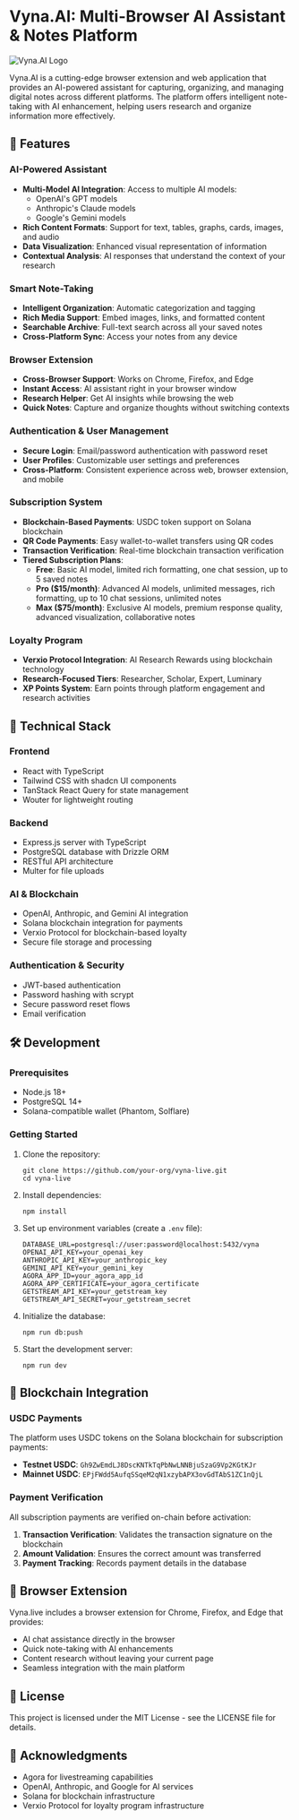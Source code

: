 # Vyna.AI: Multi-Browser AI Assistant & Notes Platform

![Vyna.AI Logo](/public/logo.png)

Vyna.AI is a cutting-edge browser extension and web application that provides an AI-powered assistant for capturing, organizing, and managing digital notes across different platforms. The platform offers intelligent note-taking with AI enhancement, helping users research and organize information more effectively.

## 🚀 Features

### AI-Powered Assistant

- **Multi-Model AI Integration**: Access to multiple AI models:
  - OpenAI's GPT models
  - Anthropic's Claude models
  - Google's Gemini models
- **Rich Content Formats**: Support for text, tables, graphs, cards, images, and audio
- **Data Visualization**: Enhanced visual representation of information
- **Contextual Analysis**: AI responses that understand the context of your research

### Smart Note-Taking

- **Intelligent Organization**: Automatic categorization and tagging
- **Rich Media Support**: Embed images, links, and formatted content 
- **Searchable Archive**: Full-text search across all your saved notes
- **Cross-Platform Sync**: Access your notes from any device

### Browser Extension

- **Cross-Browser Support**: Works on Chrome, Firefox, and Edge
- **Instant Access**: AI assistant right in your browser window
- **Research Helper**: Get AI insights while browsing the web
- **Quick Notes**: Capture and organize thoughts without switching contexts

### Authentication & User Management

- **Secure Login**: Email/password authentication with password reset
- **User Profiles**: Customizable user settings and preferences
- **Cross-Platform**: Consistent experience across web, browser extension, and mobile

### Subscription System

- **Blockchain-Based Payments**: USDC token support on Solana blockchain
- **QR Code Payments**: Easy wallet-to-wallet transfers using QR codes
- **Transaction Verification**: Real-time blockchain transaction verification
- **Tiered Subscription Plans**:
  - **Free**: Basic AI model, limited rich formatting, one chat session, up to 5 saved notes
  - **Pro ($15/month)**: Advanced AI models, unlimited messages, rich formatting, up to 10 chat sessions, unlimited notes
  - **Max ($75/month)**: Exclusive AI models, premium response quality, advanced visualization, collaborative notes

### Loyalty Program

- **Verxio Protocol Integration**: AI Research Rewards using blockchain technology
- **Research-Focused Tiers**: Researcher, Scholar, Expert, Luminary
- **XP Points System**: Earn points through platform engagement and research activities

## 🔧 Technical Stack

### Frontend
- React with TypeScript
- Tailwind CSS with shadcn UI components
- TanStack React Query for state management
- Wouter for lightweight routing

### Backend
- Express.js server with TypeScript
- PostgreSQL database with Drizzle ORM
- RESTful API architecture
- Multer for file uploads

### AI & Blockchain
- OpenAI, Anthropic, and Gemini AI integration
- Solana blockchain integration for payments
- Verxio Protocol for blockchain-based loyalty
- Secure file storage and processing

### Authentication & Security
- JWT-based authentication
- Password hashing with scrypt
- Secure password reset flows
- Email verification

## 🛠️ Development

### Prerequisites
- Node.js 18+
- PostgreSQL 14+
- Solana-compatible wallet (Phantom, Solflare)

### Getting Started

1. Clone the repository:
   ```
   git clone https://github.com/your-org/vyna-live.git
   cd vyna-live
   ```

2. Install dependencies:
   ```
   npm install
   ```

3. Set up environment variables (create a `.env` file):
   ```
   DATABASE_URL=postgresql://user:password@localhost:5432/vyna
   OPENAI_API_KEY=your_openai_key
   ANTHROPIC_API_KEY=your_anthropic_key
   GEMINI_API_KEY=your_gemini_key
   AGORA_APP_ID=your_agora_app_id
   AGORA_APP_CERTIFICATE=your_agora_certificate
   GETSTREAM_API_KEY=your_getstream_key
   GETSTREAM_API_SECRET=your_getstream_secret
   ```

4. Initialize the database:
   ```
   npm run db:push
   ```

5. Start the development server:
   ```
   npm run dev
   ```

## 🔐 Blockchain Integration

### USDC Payments
The platform uses USDC tokens on the Solana blockchain for subscription payments:

- **Testnet USDC**: `Gh9ZwEmdLJ8DscKNTkTqPbNwLNNBjuSzaG9Vp2KGtKJr`
- **Mainnet USDC**: `EPjFWdd5AufqSSqeM2qN1xzybAPX3ovGdTAbS1ZC1nQjL`

### Payment Verification
All subscription payments are verified on-chain before activation:

1. **Transaction Verification**: Validates the transaction signature on the blockchain
2. **Amount Validation**: Ensures the correct amount was transferred
3. **Payment Tracking**: Records payment details in the database

## 📱 Browser Extension

Vyna.live includes a browser extension for Chrome, Firefox, and Edge that provides:

- AI chat assistance directly in the browser
- Quick note-taking with AI enhancements
- Content research without leaving your current page
- Seamless integration with the main platform

## 📄 License

This project is licensed under the MIT License - see the LICENSE file for details.

## 🙏 Acknowledgments

- Agora for livestreaming capabilities
- OpenAI, Anthropic, and Google for AI services
- Solana for blockchain infrastructure
- Verxio Protocol for loyalty program infrastructure
